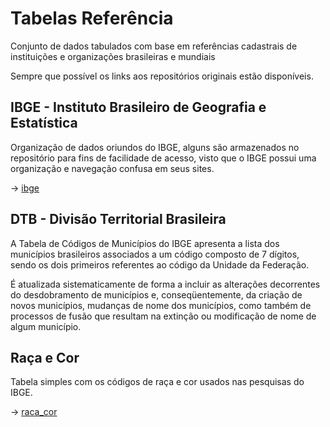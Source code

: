 # Tabelas Referência

Conjunto de dados tabulados com base em referências cadastrais de instituições e organizações brasileiras e mundiais

Sempre que possível os links aos repositórios originais estão disponíveis.

## IBGE - Instituto Brasileiro de Geografia e Estatística

Organização de dados oriundos do IBGE, alguns são armazenados no repositório para fins de facilidade de acesso, visto que o IBGE possui uma organização e navegação confusa em seus sites.

-> [ibge](https://github.com/nunomazer/tabelas-referencia/tree/main/ibge)

## DTB - Divisão Territorial Brasileira

A Tabela de Códigos de Municípios do IBGE apresenta a lista dos municípios brasileiros associados a um código composto de 7 dígitos, sendo os dois primeiros referentes ao código da Unidade da Federação.

É atualizada sistematicamente de forma a incluir as alterações decorrentes do desdobramento de municípios e, conseqüentemente, da criação de novos municípios, mudanças de nome dos municípios, como também de processos de fusão que resultam na extinção ou modificação de nome de algum município.



## Raça e Cor

Tabela simples com os códigos de raça e cor usados nas pesquisas do IBGE.

-> [raca_cor](https://github.com/nunomazer/tabelas-referencia/tree/main/ibge)






